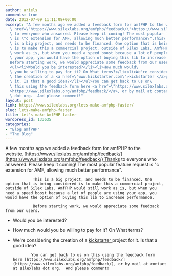 ```yaml
---
author: ariels
comments: true
date: 2012-07-09 11:11:08+00:00
excerpt: "A few months ago we added a feedback form for amfPHP to the website. <a\
  \ href=\"https://www.silexlabs.org/amfphp/feedback/\">https://www.silexlabs.org/amfphp/feedback/</a> Thanks\
  \ to everyone who answered. Please keep it coming! The most popular feature request\
  \ is \"c extension for AMF, allowing much better performance\".This\
  \ is a big project, and needs to be financed. One option that is being considered\
  \ is to make this a commercial project, outside of Silex Labs. AmfPHP would still\
  \ work as is, but when you need a speed boost because a lot of people are using\
  \ your app, you would have the option of buying this lib to increase performance.\
  Before starting work, we would appreciate some feedback from our users.\
  <ul><li>Would you be interested?</li><li>How much would\
  \ you be willing to pay for it? On What terms?</li><li>We're considering\
  \ the creation of a <a href=\"www.kickstarter.com\">kickstarter </a>project for\
  \ it. Is that a good idea?</li></ul>You can get back to us on\
  \ this using the feedback form here <a href=\"https://www.silexlabs.org/amfphp/feedback/\"\
  >https://www.silexlabs.org/amfphp/feedback/</a>, or by mail at contact at silexlabs\
  \ dot org.  And please comment!"
layout: post
link: https://www.silexlabs.org/lets-make-amfphp-faster/
slug: lets-make-amfphp-faster
title: Let's make AmfPHP faster
wordpress_id: 133635
categories:
- "Blog amfPHP"
- "The Blog"
---
```


A few months ago we added a feedback form for amfPHP to the website. [https://www.silexlabs.org/amfphp/feedback/](https://www.silexlabs.org/amfphp/feedback/) Thanks to everyone who answered. Please keep it coming! The most popular feature request is "c extension for AMF, allowing much better performance".

				This is a big project, and needs to be financed. One option that is being considered is to make this a commercial project, outside of Silex Labs. AmfPHP would still work as is, but when you need a speed boost because a lot of people are using your app, you would have the option of buying this lib to increase performance.

				Before starting work, we would appreciate some feedback from our users.




  * Would you be interested?


  * How much would you be willing to pay for it? On What terms?


  * We're considering the creation of a [kickstarter ](www.kickstarter.com)project for it. Is that a good idea?


				You can get back to us on this using the feedback form here [https://www.silexlabs.org/amfphp/feedback/](https://www.silexlabs.org/amfphp/feedback/), or by mail at contact at silexlabs dot org.  And please comment!
